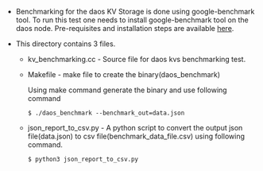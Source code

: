 * Benchmarking for the daos KV Storage is done using google-benchmark tool. To run this test one needs to install google-benchmark tool on the daos node. Pre-requisites and installation steps are available [here](https://github.com/google/benchmark#requirements).

* This directory contains 3 files.

  * kv_benchmarking.cc - Source file for daos kvs benchmarking test.

  * Makefile - make file to create the binary(daos_benchmark)

     Using make command generate the binary and use following command

      `$ ./daos_benchmark --benchmark_out=data.json`

  *  json_report_to_csv.py - A python script to convert the output json file(data.json) to csv file(benchmark_data_file.csv) using following command.
     
      `$ python3 json_report_to_csv.py`
